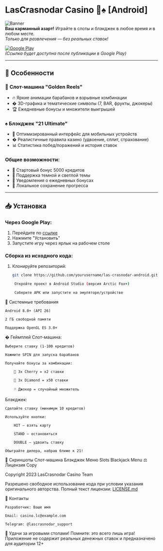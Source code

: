 
# LasCrasnodar Casino 🎰♠️ [Android]

![Banner](https://via.placeholder.com/1200x600.png?text=LasCrasnodar+Mobile+Casino+Preview)  
**Ваш карманный азарт!** Играйте в слоты и блэкджек в любое время и в любом месте.  
*Только для развлечения — без реальных ставок!*

[![Google Play](https://img.shields.io/badge/Google_Play-414141?style=for-the-badge&logo=google-play&logoColor=white)](https://play.google.com/store/apps/details?id=YOUR_PACKAGE_NAME)  
*(Ссылка будет доступна после публикации в Google Play)*

---

## 🚀 Особенности

### 🎰 **Слот-машина "Golden Reels"**
- 🔥 Яркие анимации барабанов и взрывные комбинации
- � 3D-графика и тематические символы (7, BAR, фрукты, джокеры)
- 🏆 Ежедневные бонусы и множители выигрышей

### ♠️ **Блэкджек "21 Ultimate"**
- 📱 Оптимизированный интерфейс для мобильных устройств
- � Реалистичные правила казино (удвоение, сплит, страхование)
- 📊 Статистика побед/поражений и история ставок

### Общие возможности:
- 💎 Стартовый бонус 5000 кредитов
- 🌙 Поддержка темной и светлой темы
- 🔔 Уведомления о ежедневных бонусах
- 🔐 Локальное сохранение прогресса

---

## 📥 Установка

### Через Google Play:
1. Перейдите по [ссылке](https://play.google.com/store/apps/details?id=YOUR_PACKAGE_NAME)
2. Нажмите "Установить"
3. Запустите игру через ярлык на рабочем столе

### Сборка из исходного кода:
1. Клонируйте репозиторий:
   ```bash
   git clone https://github.com/yourusername/las-crasnodar-android.git

    Откройте проект в Android Studio (версия Arctic Fox+)

    Соберите APK или запустите на эмуляторе/устройстве

📱 Системные требования

    Android 8.0+ (API 26)

    2 ГБ свободной памяти

    Поддержка OpenGL ES 3.0+

� Геймплей
Слот-машина:

    Выберите ставку (1-100 кредитов)

    Нажмите SPIN для запуска барабанов

    Получайте бонусы за комбинации:

        🍒 3x Cherry = x2 ставки

        💎 3x Diamond = x50 ставки

        🃏 Джокер = случайный множитель

Блэкджек:

    Сделайте ставку (минимум 10 кредитов)

    Используйте кнопки:

        HIT — взять карту

        STAND — остановиться

        DOUBLE — удвоить ставку

    Обыграйте дилера, набрав ближе к 21!

📸 Скриншоты
Слот-машина	Блэкджек	Меню
Slots	Blackjack	Menu
⚖️ Лицензия
Copy

Copyright 2023 LasCrasnodar Casino Team

Разрешено свободное использование кода при условии указания оригинального авторства.
Полный текст лицензии: [LICENSE.md](LICENSE.md)

📮 Контакты

    Разработчик: Ваше имя

    Email: casino.lc@example.com

    Telegram: @lascrasnodar_support

🎉 Удачи за игровыми столами! Помните: это всего лишь игра!
Приложение не содержит реальных денежных ставок и предназначено для аудитории 12+
